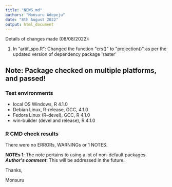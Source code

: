 ```yaml
---
title: "NEWS.md"
authors: "Monsuru Adepeju"
date: "8th August 2022"
output: html_document
---
```


Details of changes made (08/08/2022):

1. In "artif_spo.R": 
Changed the function "crs()" to "projection()" as 
per the updated version of dependency package 'raster' 

## Note: Package checked on multiple platforms, and passed! 

### Test environments
* local OS Windows, R 4.1.0
* Debian Linux, R-release, GCC, 4.1.0
* Fedora Linux (R-devel), GCC, R 4.1.0 
* win-builder (devel and release), R 4.1.0

### R CMD check results
There were no ERRORs, WARNINGs or 1 NOTES. 

**NOTEs 1**: The note pertains to using a lot of non-default packages. 
***Author's comment***: This will be addressed in 
the future.

Thanks,

Monsuru


